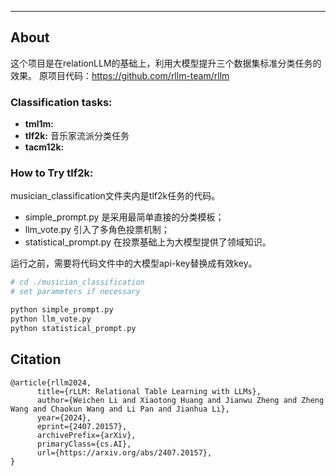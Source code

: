 
---
## About

这个项目是在relationLLM的基础上，利用大模型提升三个数据集标准分类任务的效果。
原项目代码：https://github.com/rllm-team/rllm

### Classification tasks: 
- **tml1m:** 
- **tlf2k:**  音乐家流派分类任务
- **tacm12k:**  





### How to Try tlf2k:
musician_classification文件夹内是tlf2k任务的代码。

- simple_prompt.py 是采用最简单直接的分类模板；
- llm_vote.py 引入了多角色投票机制；
- statistical_prompt.py 在投票基础上为大模型提供了领域知识。

运行之前，需要将代码文件中的大模型api-key替换成有效key。
```bash
# cd ./musician_classification
# set parameters if necessary

python simple_prompt.py
python llm_vote.py
python statistical_prompt.py
```



## Citation
```
@article{rllm2024,
      title={rLLM: Relational Table Learning with LLMs}, 
      author={Weichen Li and Xiaotong Huang and Jianwu Zheng and Zheng Wang and Chaokun Wang and Li Pan and Jianhua Li},
      year={2024},
      eprint={2407.20157},
      archivePrefix={arXiv},
      primaryClass={cs.AI},
      url={https://arxiv.org/abs/2407.20157}, 
}
```
